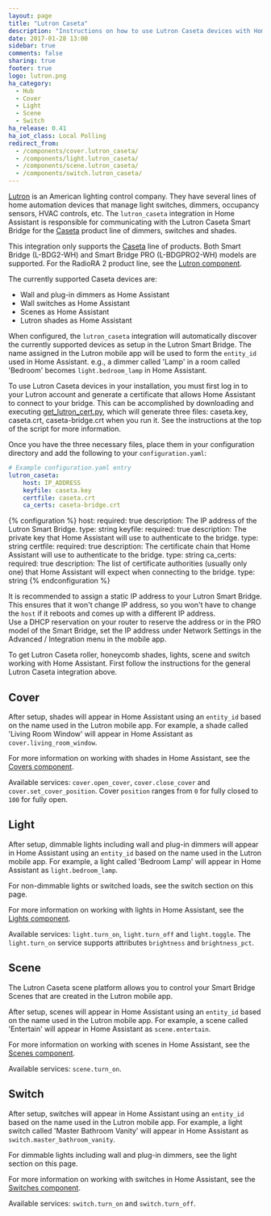 ```yaml
---
layout: page
title: "Lutron Caseta"
description: "Instructions on how to use Lutron Caseta devices with Home Assistant."
date: 2017-01-28 13:00
sidebar: true
comments: false
sharing: true
footer: true
logo: lutron.png
ha_category:
  - Hub
  - Cover
  - Light
  - Scene
  - Switch
ha_release: 0.41
ha_iot_class: Local Polling
redirect_from:
  - /components/cover.lutron_caseta/
  - /components/light.lutron_caseta/
  - /components/scene.lutron_caseta/
  - /components/switch.lutron_caseta/
---
```


[Lutron](http://www.lutron.com/) is an American lighting control company. They have several lines of home automation devices that manage light switches, dimmers, occupancy sensors, HVAC controls, etc. The `lutron_caseta` integration in Home Assistant is responsible for communicating with the Lutron Caseta Smart Bridge for the [Caseta](http://www.casetawireless.com) product line of dimmers, switches and shades.

This integration only supports the [Caseta](http://www.casetawireless.com) line of products. Both Smart Bridge (L-BDG2-WH) and Smart Bridge PRO (L-BDGPRO2-WH) models are supported. For the RadioRA 2 product line, see the [Lutron component](/components/lutron/).

The currently supported Caseta devices are:

- Wall and plug-in dimmers as Home Assistant
- Wall switches as Home Assistant
- Scenes as Home Assistant
- Lutron shades as Home Assistant

When configured, the `lutron_caseta` integration will automatically discover the currently supported devices as setup in the Lutron Smart Bridge. The name assigned in the Lutron mobile app will be used to form the `entity_id` used in Home Assistant. e.g., a dimmer called 'Lamp' in a room called 'Bedroom' becomes `light.bedroom_lamp` in Home Assistant.

To use Lutron Caseta devices in your installation, you must first log in to your Lutron account and generate a certificate that allows Home Assistant to connect to your bridge. This can be accomplished by downloading and executing [get_lutron_cert.py](https://github.com/gurumitts/pylutron-caseta/blob/master/get_lutron_cert.py), which will generate three files: caseta.key, caseta.crt, caseta-bridge.crt when you run it. See the instructions at the top of the script for more information.

Once you have the three necessary files, place them in your configuration directory and add the following to your `configuration.yaml`:

```yaml
# Example configuration.yaml entry
lutron_caseta:
    host: IP_ADDRESS
    keyfile: caseta.key
    certfile: caseta.crt
    ca_certs: caseta-bridge.crt
```

{% configuration %}
  host:
    required: true
    description: The IP address of the Lutron Smart Bridge.
    type: string
  keyfile:
    required: true
    description: The private key that Home Assistant will use to authenticate to the bridge.
    type: string
  certfile:
    required: true
    description: The certificate chain that Home Assistant will use to authenticate to the bridge.
    type: string
  ca_certs:
    required: true
    description: The list of certificate authorities (usually only one) that Home Assistant will expect when connecting to the bridge.
    type: string
{% endconfiguration %}

<div class='note'>

It is recommended to assign a static IP address to your Lutron Smart Bridge. This ensures that it won't change IP address, so you won't have to change the `host` if it reboots and comes up with a different IP address.
<br>
Use a DHCP reservation on your router to reserve the address or in the PRO model of the Smart Bridge, set the IP address under Network Settings in the Advanced / Integration menu in the mobile app.

</div>

To get Lutron Caseta roller, honeycomb shades, lights, scene and switch working with Home Assistant. First follow the instructions for the general Lutron Caseta integration above.

## Cover

After setup, shades will appear in Home Assistant using an `entity_id` based on the name used in the Lutron mobile app. For example, a shade called 'Living Room Window' will appear in Home Assistant as `cover.living_room_window`.

For more information on working with shades in Home Assistant, see the [Covers component](/components/cover/).

Available services: `cover.open_cover`, `cover.close_cover` and `cover.set_cover_position`. Cover `position` ranges from `0` for fully closed to `100` for fully open.

## Light

After setup, dimmable lights including wall and plug-in dimmers will appear in Home Assistant using an `entity_id` based on the name used in the Lutron mobile app. For example, a light called 'Bedroom Lamp' will appear in Home Assistant as `light.bedroom_lamp`.

For non-dimmable lights or switched loads, see the switch section on this page.

For more information on working with lights in Home Assistant, see the [Lights component](/components/light/).

Available services: `light.turn_on`, `light.turn_off` and `light.toggle`. The `light.turn_on` service supports attributes `brightness` and `brightness_pct`.

## Scene

The Lutron Caseta scene platform allows you to control your Smart Bridge Scenes that are created in the Lutron mobile app.

After setup, scenes will appear in Home Assistant using an `entity_id` based on the name used in the Lutron mobile app. For example, a scene called 'Entertain' will appear in Home Assistant as `scene.entertain`.

For more information on working with scenes in Home Assistant, see the [Scenes component](/components/scene/).

Available services: `scene.turn_on`.

## Switch

After setup, switches will appear in Home Assistant using an `entity_id` based on the name used in the Lutron mobile app. For example, a light switch called 'Master Bathroom Vanity' will appear in Home Assistant as `switch.master_bathroom_vanity`.

For dimmable lights including wall and plug-in dimmers, see the light section on this page.

For more information on working with switches in Home Assistant, see the [Switches component](/components/switch/).

Available services: `switch.turn_on` and `switch.turn_off`.
